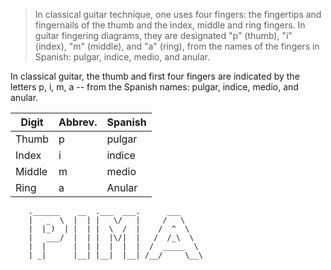 


>In classical guitar technique, one uses four fingers: the fingertips and fingernails of the thumb and the index, middle and ring fingers. In guitar fingering diagrams, they are designated "p" (thumb), "i" (index), "m" (middle), and "a" (ring), from the names of the fingers in Spanish: pulgar, indice, medio, and anular.

In classical guitar, the thumb and first four fingers are indicated by the letters p, i, m, a -- from the Spanish names: pulgar, indice, medio, and anular.

|Digit|Abbrev.|Spanish|
|-----|-------|-------|
|Thumb|p|pulgar|
|Index|i|indice|
|Middle|m|medio|
|Ring|a|Anular|




        .______    __  .___  ___.      ___      
        |   _  \  |  | |   \/   |     /   \     
        |  |_)  | |  | |  \  /  |    /  ^  \    
        |   ___/  |  | |  |\/|  |   /  /_\  \   
        |  |      |  | |  |  |  |  /  _____  \  
        | _|      |__| |__|  |__| /__/     \__\ 
                                                
